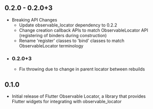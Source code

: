## 0.2.0 - 0.2.0+3

- Breaking API Changes
    - Update observable_locator dependency to 0.2.2
    - Change creation callback APIs to match ObservableLocator API (registering of binders during construction)
    - Rename 'register' classes to 'bind' classes to match ObservableLocator terminology
- ### 0.2.0+3
  - Fix throwing due to change in parent locator between rebuilds

## 0.1.0

- Initial release of Flutter Observable Locator, a library that provides Flutter widgets for integrating with observable_locator